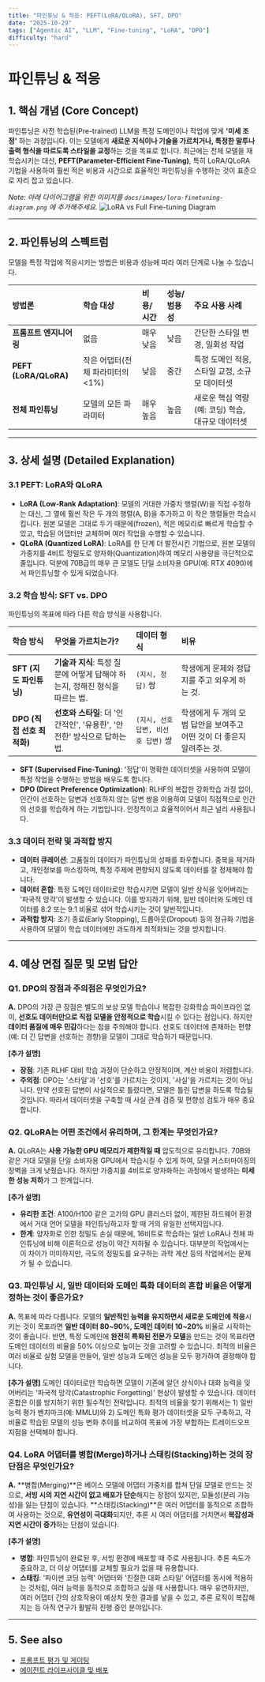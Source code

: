 ```yaml
---
title: "파인튜닝 & 적응: PEFT(LoRA/QLoRA), SFT, DPO"
date: "2025-10-29"
tags: ["Agentic AI", "LLM", "Fine-tuning", "LoRA", "DPO"]
difficulty: "hard"
---
```


# 파인튜닝 & 적응

## 1. 핵심 개념 (Core Concept)

파인튜닝은 사전 학습된(Pre-trained) LLM을 특정 도메인이나 작업에 맞게 **'미세 조정'** 하는 과정입니다. 이는 모델에게 **새로운 지식이나 기술을 가르치거나, 특정한 말투나 출력 형식을 따르도록 스타일을 교정**하는 것을 목표로 합니다. 최근에는 전체 모델을 재학습시키는 대신, **PEFT(Parameter-Efficient Fine-Tuning)**, 특히 LoRA/QLoRA 기법을 사용하여 훨씬 적은 비용과 시간으로 효율적인 파인튜닝을 수행하는 것이 표준으로 자리 잡고 있습니다.

*Note: 아래 다이어그램을 위한 이미지를 `docs/images/lora-finetuning-diagram.png` 에 추가해주세요.*
![LoRA vs Full Fine-tuning Diagram](../../images/lora-finetuning-diagram.png)

---

## 2. 파인튜닝의 스펙트럼

모델을 특정 작업에 적응시키는 방법은 비용과 성능에 따라 여러 단계로 나눌 수 있습니다.

| 방법론 | 학습 대상 | 비용/시간 | 성능/범용성 | 주요 사용 사례 |
| :--- | :--- | :--- | :--- | :--- |
| **프롬프트 엔지니어링** | 없음 | 매우 낮음 | 낮음 | 간단한 스타일 변경, 일회성 작업 |
| **PEFT (LoRA/QLoRA)** | 작은 어댑터(전체 파라미터의 <1%) | 낮음 | 중간 | 특정 도메인 적응, 스타일 교정, 소규모 데이터셋 |
| **전체 파인튜닝** | 모델의 모든 파라미터 | 매우 높음 | 높음 | 새로운 핵심 역량(예: 코딩) 학습, 대규모 데이터셋 |

---

## 3. 상세 설명 (Detailed Explanation)

### 3.1 PEFT: LoRA와 QLoRA

- **LoRA (Low-Rank Adaptation)**: 모델의 거대한 가중치 행렬(W)을 직접 수정하는 대신, 그 옆에 훨씬 작은 두 개의 행렬(A, B)을 추가하고 이 작은 행렬들만 학습시킵니다. 원본 모델은 그대로 두기 때문에(frozen), 적은 메모리로 빠르게 학습할 수 있고, 학습된 어댑터만 교체하며 여러 작업을 수행할 수 있습니다.
- **QLoRA (Quantized LoRA)**: LoRA를 한 단계 더 발전시킨 기법으로, 원본 모델의 가중치를 4비트 정밀도로 양자화(Quantization)하여 메모리 사용량을 극단적으로 줄입니다. 덕분에 70B급의 매우 큰 모델도 단일 소비자용 GPU(예: RTX 4090)에서 파인튜닝할 수 있게 되었습니다.

### 3.2 학습 방식: SFT vs. DPO

파인튜닝의 목표에 따라 다른 학습 방식을 사용합니다.

| 학습 방식 | 무엇을 가르치는가? | 데이터 형식 | 비유 |
| :--- | :--- | :--- | :--- |
| **SFT (지도 파인튜닝)** | **기술과 지식**: 특정 질문에 어떻게 답해야 하는지, 정해진 형식을 따르는 법. | `(지시, 정답)` 쌍 | 학생에게 문제와 정답지를 주고 외우게 하는 것. |
| **DPO (직접 선호 최적화)** | **선호와 스타일**: 더 '인간적인', '유용한', '안전한' 방식으로 답하는 법. | `(지시, 선호 답변, 비선호 답변)` 쌍 | 학생에게 두 개의 모범 답안을 보여주고 어떤 것이 더 좋은지 알려주는 것. |

- **SFT (Supervised Fine-Tuning)**: '정답'이 명확한 데이터셋을 사용하여 모델이 특정 작업을 수행하는 방법을 배우도록 합니다.
- **DPO (Direct Preference Optimization)**: RLHF의 복잡한 강화학습 과정 없이, 인간이 선호하는 답변과 선호하지 않는 답변 쌍을 이용하여 모델이 직접적으로 인간의 선호를 학습하게 하는 기법입니다. 안정적이고 효율적이어서 최근 널리 사용됩니다.

### 3.3 데이터 전략 및 과적합 방지

- **데이터 큐레이션**: 고품질의 데이터가 파인튜닝의 성패를 좌우합니다. 중복을 제거하고, 개인정보를 마스킹하며, 특정 주제에 편향되지 않도록 데이터를 잘 정제해야 합니다.
- **데이터 혼합**: 특정 도메인 데이터로만 학습시키면 모델이 일반 상식을 잊어버리는 '파국적 망각'이 발생할 수 있습니다. 이를 방지하기 위해, 일반 데이터와 도메인 데이터를 8:2 또는 9:1 비율로 섞어 학습시키는 것이 일반적입니다.
- **과적합 방지**: 조기 종료(Early Stopping), 드롭아웃(Dropout) 등의 정규화 기법을 사용하여 모델이 학습 데이터에만 과도하게 최적화되는 것을 방지합니다.

---

## 4. 예상 면접 질문 및 모범 답안

### Q1. DPO의 장점과 주의점은 무엇인가요?

**A.** DPO의 가장 큰 장점은 별도의 보상 모델 학습이나 복잡한 강화학습 파이프라인 없이, **선호도 데이터만으로 직접 모델을 안정적으로 학습**시킬 수 있다는 점입니다. 하지만 **데이터 품질에 매우 민감**하다는 점을 주의해야 합니다. 선호도 데이터에 존재하는 편향(예: 더 긴 답변을 선호하는 경향)을 모델이 그대로 학습하기 때문입니다.

**[추가 설명]**
- **장점**: 기존 RLHF 대비 학습 과정이 단순하고 안정적이며, 계산 비용이 저렴합니다.
- **주의점**: DPO는 '스타일'과 '선호'를 가르치는 것이지, '사실'을 가르치는 것이 아닙니다. 만약 선호된 답변이 사실적으로 틀렸다면, 모델은 틀린 답변을 하도록 학습될 것입니다. 따라서 데이터셋을 구축할 때 사실 관계 검증 및 편향성 검토가 매우 중요합니다.

### Q2. QLoRA는 어떤 조건에서 유리하며, 그 한계는 무엇인가요?

**A.** QLoRA는 **사용 가능한 GPU 메모리가 제한적일 때** 압도적으로 유리합니다. 70B와 같은 거대 모델을 단일 소비자용 GPU에서 학습시킬 수 있게 하여, 모델 커스터마이징의 장벽을 크게 낮췄습니다. 하지만 가중치를 4비트로 양자화하는 과정에서 발생하는 **미세한 성능 저하**가 그 한계입니다.

**[추가 설명]**
- **유리한 조건**: A100/H100 같은 고가의 GPU 클러스터 없이, 제한된 하드웨어 환경에서 거대 언어 모델을 파인튜닝하고자 할 때 거의 유일한 선택지입니다.
- **한계**: 양자화로 인한 정밀도 손실 때문에, 16비트로 학습하는 일반 LoRA나 전체 파인튜닝에 비해 이론적으로 성능이 약간 저하될 수 있습니다. 대부분의 작업에서는 이 차이가 미미하지만, 극도의 정밀도를 요구하는 과학 계산 등의 작업에서는 문제가 될 수 있습니다.

### Q3. 파인튜닝 시, 일반 데이터와 도메인 특화 데이터의 혼합 비율은 어떻게 정하는 것이 좋은가요?

**A.** 목표에 따라 다릅니다. 모델의 **일반적인 능력을 유지하면서 새로운 도메인에 적응**시키는 것이 목표라면 **일반 데이터 80~90%, 도메인 데이터 10~20%** 비율로 시작하는 것이 좋습니다. 반면, 특정 도메인에 **완전히 특화된 전문가 모델**을 만드는 것이 목표라면 도메인 데이터의 비율을 50% 이상으로 높이는 것을 고려할 수 있습니다. 최적의 비율은 여러 비율로 실험 모델을 만들어, 일반 성능과 도메인 성능을 모두 평가하여 결정해야 합니다.

**[추가 설명]**
도메인 데이터로만 학습하면 모델이 기존에 알던 상식이나 대화 능력을 잊어버리는 '파국적 망각(Catastrophic Forgetting)' 현상이 발생할 수 있습니다. 데이터 혼합은 이를 방지하기 위한 필수적인 전략입니다. 최적의 비율을 찾기 위해서는 1) 일반 능력 평가 벤치마크(예: MMLU)와 2) 도메인 특화 평가 데이터셋을 모두 구축하고, 각 비율로 학습된 모델의 성능 변화 추이를 비교하여 목표에 가장 부합하는 트레이드오프 지점을 선택해야 합니다.

### Q4. LoRA 어댑터를 병합(Merge)하거나 스태킹(Stacking)하는 것의 장단점은 무엇인가요?

**A.** **병합(Merging)**은 베이스 모델에 어댑터 가중치를 합쳐 단일 모델로 만드는 것으로, **서빙 시의 지연 시간이 없고 배포가 단순**해지는 장점이 있지만, 모듈성(분리 가능성)을 잃는 단점이 있습니다. **스태킹(Stacking)**은 여러 어댑터를 동적으로 조합하여 사용하는 것으로, **유연성이 극대화**되지만, 추론 시 여러 어댑터를 거치면서 **복잡성과 지연 시간이 증가**하는 단점이 있습니다.

**[추가 설명]**
- **병합**: 파인튜닝이 완료된 후, 서빙 환경에 배포할 때 주로 사용됩니다. 추론 속도가 중요하고, 더 이상 어댑터를 교체할 필요가 없을 때 유용합니다.
- **스태킹**: '파이썬 코딩 능력' 어댑터와 '친절한 대화 스타일' 어댑터를 동시에 적용하는 것처럼, 여러 능력을 동적으로 조합하고 싶을 때 사용합니다. 매우 유연하지만, 여러 어댑터 간의 상호작용이 예상치 못한 결과를 낳을 수 있고, 추론 로직이 복잡해지는 등 아직 연구가 활발히 진행 중인 분야입니다.

---

## 5. See also

- [프롬프트 평가 및 게이팅](../5-5-프롬프트-엔지니어링-and-평가/prompt-evaluation-and-benchmarks.md)
- [에이전트 라이프사이클 및 배포](../5-6-agentops-운영-and-자동화/agent-lifecycle-ops.md)